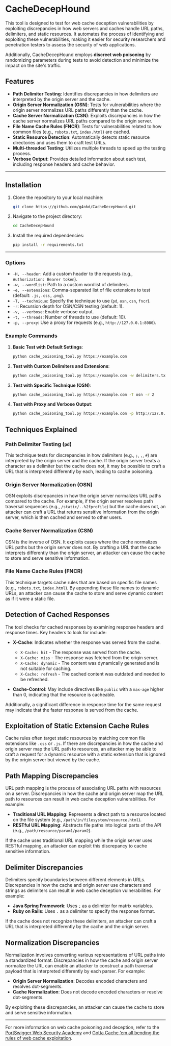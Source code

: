 # CacheDecepHound

This tool is designed to test for web cache deception vulnerabilities by exploiting discrepancies in how web servers and caches handle URL paths, delimiters, and static resources. It automates the process of identifying and exploiting these vulnerabilities, making it easier for security researchers and penetration testers to assess the security of web applications.

Additionally, CacheDecepHound employs **discreet web poisoning** by randomizing parameters during tests to avoid detection and minimize the impact on the site's traffic.

## Features

- **Path Delimiter Testing**: Identifies discrepancies in how delimiters are interpreted by the origin server and the cache.
- **Origin Server Normalization (OSN)**: Tests for vulnerabilities where the origin server normalizes URL paths differently than the cache.
- **Cache Server Normalization (CSN)**: Exploits discrepancies in how the cache server normalizes URL paths compared to the origin server.
- **File Name Cache Rules (FNCR)**: Tests for vulnerabilities related to how common files (e.g., `robots.txt`, `index.html`) are cached.
- **Static Resource Detection**: Automatically detects static resource directories and uses them to craft test URLs.
- **Multi-threaded Testing**: Utilizes multiple threads to speed up the testing process.
- **Verbose Output**: Provides detailed information about each test, including response headers and cache behavior.

---

## Installation

1. Clone the repository to your local machine:
   ```bash
   git clone https://github.com/g4nkd/CacheDecepHound.git
   ```

2. Navigate to the project directory:
   ```bash
   cd CacheDecepHound
   ```

3. Install the required dependencies:
   ```bash
   pip install -r requirements.txt
   ```

---

### Options

- `-H, --header`: Add a custom header to the requests (e.g., `Authorization: Bearer token`).
- `-w, --wordlist`: Path to a custom wordlist of delimiters.
- `-e, --extensions`: Comma-separated list of file extensions to test (default: `.js,.css,.png`).
- `-T, --technique`: Specify the technique to use (`pd`, `osn`, `csn`, `fncr`).
- `-r`: Recursion depth for OSN/CSN testing (default: 1).
- `-v, --verbose`: Enable verbose output.
- `-t, --threads`: Number of threads to use (default: 10).
- `-p, --proxy`: Use a proxy for requests (e.g., `http://127.0.0.1:8080`).

### Example Commands

1. **Basic Test with Default Settings**:
   ```bash
   python cache_poisoning_tool.py https://example.com
   ```

2. **Test with Custom Delimiters and Extensions**:
   ```bash
   python cache_poisoning_tool.py https://example.com -w delimiters.txt -e .js,.css,.html
   ```

3. **Test with Specific Technique (OSN)**:
   ```bash
   python cache_poisoning_tool.py https://example.com -T osn -r 2
   ```

4. **Test with Proxy and Verbose Output**:
   ```bash
   python cache_poisoning_tool.py https://example.com -p http://127.0.0.1:8080 -v
   ```

## Techniques Explained

### Path Delimiter Testing (`pd`)

This technique tests for discrepancies in how delimiters (e.g., `;`, `,`, `#`) are interpreted by the origin server and the cache. If the origin server treats a character as a delimiter but the cache does not, it may be possible to craft a URL that is interpreted differently by each, leading to cache poisoning.

### Origin Server Normalization (OSN)

OSN exploits discrepancies in how the origin server normalizes URL paths compared to the cache. For example, if the origin server resolves path traversal sequences (e.g., `/static/..%2fprofile`) but the cache does not, an attacker can craft a URL that returns sensitive information from the origin server, which is then cached and served to other users.

### Cache Server Normalization (CSN)

CSN is the inverse of OSN. It exploits cases where the cache normalizes URL paths but the origin server does not. By crafting a URL that the cache interprets differently than the origin server, an attacker can cause the cache to store and serve sensitive information.

### File Name Cache Rules (FNCR)

This technique targets cache rules that are based on specific file names (e.g., `robots.txt`, `index.html`). By appending these file names to dynamic URLs, an attacker can cause the cache to store and serve dynamic content as if it were a static file.

## Detection of Cached Responses

The tool checks for cached responses by examining response headers and response times. Key headers to look for include:

- **X-Cache**: Indicates whether the response was served from the cache.
  - `X-Cache: hit` - The response was served from the cache.
  - `X-Cache: miss` - The response was fetched from the origin server.
  - `X-Cache: dynamic` - The content was dynamically generated and is not suitable for caching.
  - `X-Cache: refresh` - The cached content was outdated and needed to be refreshed.

- **Cache-Control**: May include directives like `public` with a `max-age` higher than 0, indicating that the resource is cacheable.

Additionally, a significant difference in response time for the same request may indicate that the faster response is served from the cache.

## Exploitation of Static Extension Cache Rules

Cache rules often target static resources by matching common file extensions like `.css` or `.js`. If there are discrepancies in how the cache and origin server map the URL path to resources, an attacker may be able to craft a request for a dynamic resource with a static extension that is ignored by the origin server but viewed by the cache.

## Path Mapping Discrepancies

URL path mapping is the process of associating URL paths with resources on a server. Discrepancies in how the cache and origin server map the URL path to resources can result in web cache deception vulnerabilities. For example:

- **Traditional URL Mapping**: Represents a direct path to a resource located on the file system (e.g., `/path/in/filesystem/resource.html`).
- **RESTful URL Mapping**: Abstracts file paths into logical parts of the API (e.g., `/path/resource/param1/param2`).

If the cache uses traditional URL mapping while the origin server uses RESTful mapping, an attacker can exploit this discrepancy to cache sensitive information.

## Delimiter Discrepancies

Delimiters specify boundaries between different elements in URLs. Discrepancies in how the cache and origin server use characters and strings as delimiters can result in web cache deception vulnerabilities. For example:

- **Java Spring Framework**: Uses `;` as a delimiter for matrix variables.
- **Ruby on Rails**: Uses `.` as a delimiter to specify the response format.

If the cache does not recognize these delimiters, an attacker can craft a URL that is interpreted differently by the cache and the origin server.

## Normalization Discrepancies

Normalization involves converting various representations of URL paths into a standardized format. Discrepancies in how the cache and origin server normalize the URL can enable an attacker to construct a path traversal payload that is interpreted differently by each parser. For example:

- **Origin Server Normalization**: Decodes encoded characters and resolves dot-segments.
- **Cache Normalization**: Does not decode encoded characters or resolve dot-segments.

By exploiting these discrepancies, an attacker can cause the cache to store and serve sensitive information.

---

For more information on web cache poisoning and deception, refer to the [PortSwigger Web Security Academy](https://portswigger.net/web-security/web-cache-poisoning) and [Gotta Cache ‘em all bending the rules of web cache exploitation](https://www.youtube.com/watch?v=70yyOMFylUA).
